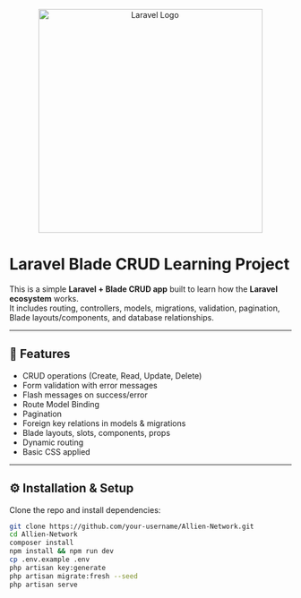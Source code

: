 <p align="center"><a href="https://laravel.com" target="_blank"><img src="https://raw.githubusercontent.com/laravel/art/master/logo-lockup/5%20SVG/2%20CMYK/1%20Full%20Color/laravel-logolockup-cmyk-red.svg" width="400" alt="Laravel Logo"></a></p>

# Laravel Blade CRUD Learning Project

This is a simple **Laravel + Blade CRUD app** built to learn how the **Laravel ecosystem** works.  
It includes routing, controllers, models, migrations, validation, pagination, Blade layouts/components, and database relationships.  

---

## 🚀 Features
- CRUD operations (Create, Read, Update, Delete)
- Form validation with error messages
- Flash messages on success/error
- Route Model Binding
- Pagination
- Foreign key relations in models & migrations
- Blade layouts, slots, components, props
- Dynamic routing
- Basic CSS applied

---

## ⚙️ Installation & Setup

Clone the repo and install dependencies:

```bash
git clone https://github.com/your-username/Allien-Network.git
cd Allien-Network
composer install
npm install && npm run dev
cp .env.example .env
php artisan key:generate
php artisan migrate:fresh --seed
php artisan serve
